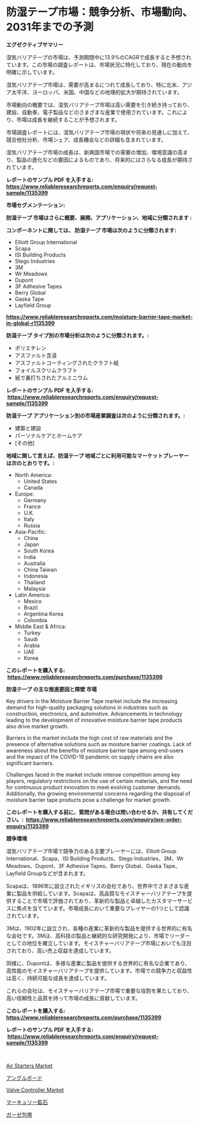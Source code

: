 <p><h1>防湿テープ市場：競争分析、市場動向、2031年までの予測</h1></p><p><strong>エグゼクティブサマリー</strong></p>
<p><p>湿気バリアテープの市場は、予測期間中に13.9%のCAGRで成長すると予想されています。この市場の調査レポートは、市場状況に特化しており、現在の動向を明確に示しています。</p><p>湿気バリアテープ市場は、需要が高まるにつれて成長しており、特に北米、アジア太平洋、ヨーロッパ、米国、中国などの地理的拡大が期待されています。</p><p>市場動向の概要では、湿気バリアテープ市場は高い需要を引き続き持っており、建設、自動車、電子製品などのさまざまな産業で使用されています。これにより、市場は成長を継続することが予想されます。</p><p>市場調査レポートには、湿気バリアテープ市場の現状や将来の見通しに加えて、競合他社分析、市場シェア、成長機会などの詳細も含まれています。</p><p>湿気バリアテープ市場の成長は、新興国市場での需要の増加、環境意識の高まり、製品の進化などの要因によるものであり、将来的にはさらなる成長が期待されています。</p></p>
<p><strong>レポートのサンプル PDF を入手する: <a href="https://www.reliableresearchreports.com/enquiry/request-sample/1135399">https://www.reliableresearchreports.com/enquiry/request-sample/1135399</a></strong></p>
<p><strong>市場セグメンテーション:</strong></p>
<p><strong> 防湿テープ 市場はさらに概要、展開、アプリケーション、地域に分類されます :</strong></p>
<p><strong>コンポーネントに関しては、 防湿テープ 市場は次のように分類されます: &nbsp;</strong></p>
<p><ul><li>Elliott Group International</li><li>Scapa</li><li>ISI Building Products</li><li>Stego Industries</li><li>3M</li><li>Wr Meadows</li><li>Dupont</li><li>3F Adhesive Tapes</li><li>Berry Global</li><li>Gaska Tape</li><li>Layfield Group</li></ul></p>
<p><strong><a href="https://www.reliableresearchreports.com/moisture-barrier-tape-market-in-global-r1135399">https://www.reliableresearchreports.com/moisture-barrier-tape-market-in-global-r1135399</a></strong></p>
<p><strong> 防湿テープ タイプ別の市場分析は次のように分類されます。:</strong></p>
<p><ul><li>ポリエチレン</li><li>アスファルト含浸</li><li>アスファルトコーティングされたクラフト紙</li><li>フォイルスクリムクラフト</li><li>紙で裏打ちされたアルミニウム</li></ul></p>
<p><strong>レポートのサンプル PDF を入手する: &nbsp;<a href="https://www.reliableresearchreports.com/enquiry/request-sample/1135399">https://www.reliableresearchreports.com/enquiry/request-sample/1135399</a></strong></p>
<p><strong> 防湿テープ アプリケーション別の市場産業調査は次のように分類されます。:</strong></p>
<p><ul><li>建築と建設</li><li>パーソナルケアとホームケア</li><li>[その他]</li></ul></p>
<p><strong>地域に関して言えば、防湿テープ 地域ごとに利用可能なマーケットプレーヤーは次のとおりです。:</strong></p>
<p><ul>
    <li>
        North America:
        <ul>
            <li>United States</li>
            <li>Canada</li>
        </ul>
    </li>
    <li>
        Europe:
        <ul>
            <li>Germany</li>
            <li>France</li>
            <li>U.K.</li>
            <li>Italy</li>
            <li>Russia</li>
        </ul>
    </li>
    <li>
        Asia-Pacific:
        <ul>
            <li>China</li>
            <li>Japan</li>
            <li>South Korea</li>
            <li>India</li>
            <li>Australia</li>
            <li>China Taiwan</li>
            <li>Indonesia</li>
            <li>Thailand</li>
            <li>Malaysia</li>
        </ul>
    </li>
    <li>
        Latin America:
        <ul>
            <li>Mexico</li>
            <li>Brazil</li>
            <li>Argentina Korea</li>
            <li>Colombia</li>
        </ul>
    </li>
    <li>
        Middle East & Africa:
        <ul>
            <li>Turkey</li>
            <li>Saudi</li>
            <li>Arabia</li>
            <li>UAE</li>
            <li>Korea</li>
        </ul>
    </li>
    </ul></p>
<p><strong>このレポートを購入する: &nbsp;<a href="https://www.reliableresearchreports.com/purchase/1135399">https://www.reliableresearchreports.com/purchase/1135399</a></strong></p>
<p><strong>防湿テープ の主な推進要因と障壁 市場</strong></p>
<p><p>Key drivers in the Moisture Barrier Tape market include the increasing demand for high-quality packaging solutions in industries such as construction, electronics, and automotive. Advancements in technology leading to the development of innovative moisture barrier tape products also drive market growth.</p><p>Barriers in the market include the high cost of raw materials and the presence of alternative solutions such as moisture barrier coatings. Lack of awareness about the benefits of moisture barrier tape among end-users and the impact of the COVID-19 pandemic on supply chains are also significant barriers.</p><p>Challenges faced in the market include intense competition among key players, regulatory restrictions on the use of certain materials, and the need for continuous product innovation to meet evolving customer demands. Additionally, the growing environmental concerns regarding the disposal of moisture barrier tape products pose a challenge for market growth.</p></p>
<p><strong>このレポートを購入する前に、質問がある場合は問い合わせるか、共有してください。:&nbsp; <a href="https://www.reliableresearchreports.com/enquiry/pre-order-enquiry/1135399">https://www.reliableresearchreports.com/enquiry/pre-order-enquiry/1135399</a></strong></p>
<p><strong>競争環境</strong></p>
<p><p>湿気バリアテープ市場で競争力のある主要プレーヤーには、Elliott Group International、Scapa、ISI Building Products、Stego Industries、3M、Wr Meadows、Dupont、3F Adhesive Tapes、Berry Global、Gaska Tape、Layfield Groupなどが含まれます。</p><p>Scapaは、1896年に設立されたイギリスの会社であり、世界中でさまざまな産業に製品を供給しています。Scapaは、高品質なモイスチャーバリアテープを提供することで市場で評価されており、革新的な製品と卓越したカスタマーサービスに焦点を当てています。市場成長において重要なプレイヤーの1つとして認識されています。</p><p>3Mは、1902年に設立され、各種の産業に革新的な製品を提供する世界的に有名な会社です。3Mは、高科技の製品と継続的な研究開発により、市場でリーダーとしての地位を確立しています。モイスチャーバリアテープ市場においても注目されており、高い売上収益を達成しています。</p><p>同様に、Dupontは、多様な産業に製品を提供する世界的に有名な企業であり、高性能のモイスチャーバリアテープを提供しています。市場での競争力と収益性は高く、持続可能な成長を達成しています。</p><p>これらの会社は、モイスチャーバリアテープ市場で重要な役割を果たしており、高い信頼性と品質を持って市場の成長に貢献しています。</p></p>
<p><strong>このレポートを購入する: &nbsp; <a href="https://www.reliableresearchreports.com/purchase/1135399">https://www.reliableresearchreports.com/purchase/1135399</a></strong></p>
<p><strong>レポートのサンプル PDF を入手する: &nbsp;<a href="https://www.reliableresearchreports.com/enquiry/request-sample/1135399">https://www.reliableresearchreports.com/enquiry/request-sample/1135399</a></strong><strong></strong></p>
<p>&nbsp;</p>
<p><p><a href="https://github.com/BryceTownsendr/Market-Research-Report-List-4/blob/main/air-starters-market.md">Air Starters Market</a></p><p><a href="https://github.com/mreklxf44233/Market-Research-Report-List-1/blob/main/316517126423.md">アングルボード</a></p><p><a href="https://medium.com/@kaceyrath00/valve-controller-market-competitive-analysis-market-trends-and-forecast-to-2031-c7cc2b5263f7">Valve Controller Market</a></p><p><a href="https://medium.com/@lilliandach1969/%E6%B0%B4%E9%8A%80%E9%89%B1%E7%9F%B3%E5%B8%82%E5%A0%B4%E3%81%AF2031%E5%B9%B4%E3%81%BE%E3%81%A7%E3%81%AE%E5%B8%82%E5%A0%B4%E3%82%B7%E3%82%A7%E3%82%A2-%E8%A6%8F%E6%A8%A1-%E4%BA%88%E6%B8%AC%E3%81%AB%E7%84%A6%E7%82%B9%E3%82%92%E5%BD%93%E3%81%A6%E3%81%A6%E3%81%84%E3%81%BE%E3%81%99-7aa493224bfa">マーキュリー鉱石</a></p><p><a href="https://github.com/cbigkbh02719/Market-Research-Report-List-1/blob/main/606311737460.md">ガーゼ包帯</a></p></p>